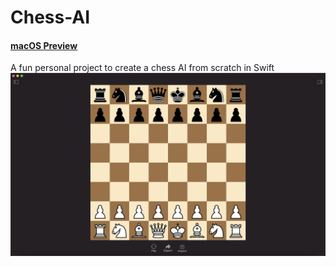 # Chess-AI
#### [macOS Preview](https://github.com/cabouezzi/Chess-AI/blob/main/Chess%20AI.zip?raw=true)
A fun personal project to create a chess AI from scratch in Swift
![](screenshot.png)
